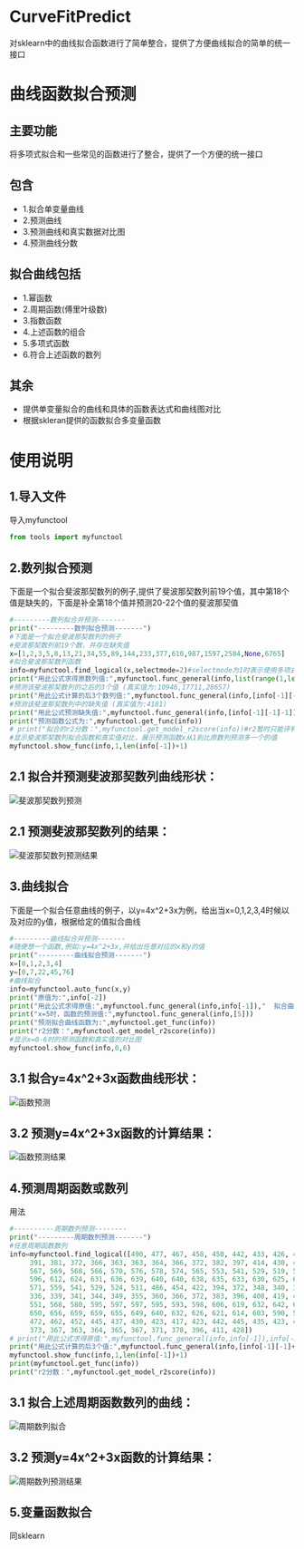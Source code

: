 # CurveFitPredict
对sklearn中的曲线拟合函数进行了简单整合，提供了方便曲线拟合的简单的统一接口

曲线函数拟合预测
====
主要功能
----
将多项式拟合和一些常见的函数进行了整合，提供了一个方便的统一接口

包含
----
* 1.拟合单变量曲线
* 2.预测曲线
* 3.预测曲线和真实数据对比图
* 4.预测曲线分数

拟合曲线包括
---
* 1.幂函数
* 2.周期函数(傅里叶级数)
* 3.指数函数
* 4.上述函数的组合
* 5.多项式函数
* 6.符合上述函数的数列

其余
---
* 提供单变量拟合的曲线和具体的函数表达式和曲线图对比
* 根据skleran提供的函数拟合多变量函数

使用说明
====
1.导入文件
----
导入myfunctool
````python
from tools import myfunctool
````
2.数列拟合预测
----
下面是一个拟合斐波那契数列的例子,提供了斐波那契数列前19个值，其中第18个值是缺失的，下面是补全第18个值并预测20-22个值的斐波那契值
````python
#---------数列拟合并预测-------
print("---------数列拟合预测-------")
#下面是一个拟合斐波那契数列的例子
#斐波那契数列前19个数，并存在缺失值
x=[1,2,3,5,8,13,21,34,55,89,144,233,377,610,987,1597,2584,None,6765]
#拟合斐波那契数列函数
info=myfunctool.find_logical(x,selectmode=2)#selectmode为1时表示使用多项式函数拟合，selectmode=2表示利用整合的函数拟合，selectmode=3表示自动判断二者拟合效果并给出拟合范围内最好的值，默认为3
print("用此公式求得原数列值:",myfunctool.func_general(info,list(range(1,len(info[-1])+1))),"  拟合得分:",info[-3])
#预测该斐波那契数列的之后的3个值 (真实值为:10946,17711,28657)
print("用此公式计算的后3个数列值:",myfunctool.func_general(info,[info[-1][-1]+1,info[-1][-1]+2,info[-1][-1]+3]))
#预测该斐波那契数列中的缺失值 (真实值为:4181)
print("用此公式预测缺失值:",myfunctool.func_general(info,[info[-1][-1]-1]))
print("预测函数公式为:",myfunctool.get_func(info))
# print("拟合的r2分数：",myfunctool.get_model_r2score(info))#r2暂时只能评判不存在缺失值的函数
#显示斐波那契数列拟合函数和真实值对比，展示预测函数x从1到比原数列预测多一个的值
myfunctool.show_func(info,1,len(info[-1])+1)
````
2.1 拟合并预测斐波那契数列曲线形状：
----
![斐波那契数列预测](https://files-cdn.cnblogs.com/files/halone/1.bmp)  

2.1 预测斐波那契数列的结果：
----
![斐波那契数列预测结果](https://files-cdn.cnblogs.com/files/halone/2.bmp)  

3.曲线拟合
----
下面是一个拟合任意曲线的例子，以y=4x^2+3x为例，给出当x=0,1,2,3,4时候以及对应的y值，根据给定的值拟合曲线
````python
#---------曲线拟合并预测-------
#随便想一个函数,例如:y=4x^2+3x,并给出任意对应的x和y的值
print("---------曲线拟合预测-------")
x=[0,1,2,3,4]
y=[0,7,22,45,76]
#曲线拟合
info=myfunctool.auto_func(x,y)
print("原值为:",info[-2])
print("用此公式求得原值:",myfunctool.func_general(info,info[-1]),"  拟合曲线函数得分：",info[-3])
print("x=5时，函数的预测值:",myfunctool.func_general(info,[5]))
print("预测拟合曲线函数为:",myfunctool.get_func(info))
print("r2分数：",myfunctool.get_model_r2score(info))
#显示x=0-6时的预测函数和真实值的对比图
myfunctool.show_func(info,0,6)
````
3.1 拟合y=4x^2+3x函数曲线形状：
----
![函数预测](https://files-cdn.cnblogs.com/files/halone/3.bmp)  

3.2 预测y=4x^2+3x函数的计算结果：
----
![函数预测结果](https://files-cdn.cnblogs.com/files/halone/4.bmp)  

4.预测周期函数或数列
----
用法
````python
#----------周期数列预测--------
print("---------周期数列预测-------")
#任意周期函数数列
info=myfunctool.find_logical([490, 477, 467, 458, 450, 442, 433, 426, 419, 413, 411, 428, 445, 441, 434, 436, 446, 442, 427, 414, 402,
     391, 381, 372, 366, 363, 363, 364, 366, 372, 382, 397, 414, 430, 444, 460, 481, 502, 522, 539, 551, 561,
     567, 569, 568, 566, 570, 576, 578, 574, 565, 553, 541, 529, 519, 507, 496, 486, 494, 528, 551, 563, 576,
     596, 612, 624, 631, 636, 639, 640, 640, 638, 635, 633, 630, 625, 620, 615, 609, 603, 597, 590, 584, 578,
     571, 559, 541, 529, 524, 511, 486, 454, 422, 394, 372, 348, 340, 335, 334, 332, 332, 332, 332, 332, 333,
     336, 339, 341, 344, 349, 355, 360, 366, 372, 383, 396, 408, 419, 432, 448, 463, 473, 482, 493, 511, 530,
     551, 568, 580, 595, 597, 597, 595, 593, 598, 606, 619, 632, 642, 653, 659, 658, 653, 645, 640, 641, 643,
     650, 656, 659, 659, 655, 649, 640, 632, 626, 621, 614, 603, 590, 575, 564, 550, 530, 519, 507, 495, 484,
     472, 462, 452, 445, 437, 430, 423, 417, 423, 442, 445, 435, 423, 422, 431, 436, 428, 413, 401, 390, 381,
     373, 367, 363, 364, 365, 367, 371, 378, 396, 411, 428])
# print("用此公式求得原值:",myfunctool.func_general(info,info[-1]),info[-3])
print("用此公式计算的后3个值:",myfunctool.func_general(info,[info[-1][-1]+1,info[-1][-1]+2,info[-1][-1]+3]))
myfunctool.show_func(info,1,len(info[-1])+1)
print(myfunctool.get_func(info))
print("r2分数：",myfunctool.get_model_r2score(info))
````
3.1 拟合上述周期函数数列的曲线：
----
![周期数列拟合](https://files-cdn.cnblogs.com/files/halone/5.bmp)  

3.2 预测y=4x^2+3x函数的计算结果：
----
![周期数列预测结果](https://files-cdn.cnblogs.com/files/halone/6.bmp)  

5.变量函数拟合
-----
同sklearn
